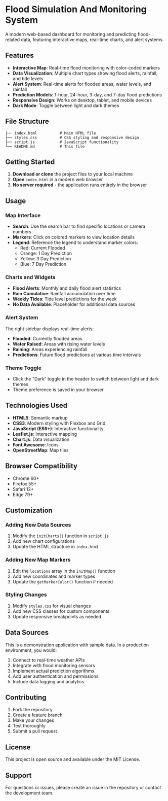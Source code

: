 # Flood Simulation And Monitoring System

A modern web-based dashboard for monitoring and predicting flood-related data, featuring interactive maps, real-time charts, and alert systems.

## Features

- **Interactive Map**: Real-time flood monitoring with color-coded markers
- **Data Visualization**: Multiple chart types showing flood alerts, rainfall, and tide levels
- **Alert System**: Real-time alerts for flooded areas, water levels, and rainfall
- **Prediction Models**: 1-hour, 24-hour, 3-day, and 7-day flood predictions
- **Responsive Design**: Works on desktop, tablet, and mobile devices
- **Dark Mode**: Toggle between light and dark themes

## File Structure

```
├── index.html          # Main HTML file
├── styles.css          # CSS styling and responsive design
├── script.js           # JavaScript functionality
└── README.md           # This file
```

## Getting Started

1. **Download or clone** the project files to your local machine
2. **Open** `index.html` in a modern web browser
3. **No server required** - the application runs entirely in the browser

## Usage

### Map Interface
- **Search**: Use the search bar to find specific locations or camera numbers
- **Markers**: Click on colored markers to view location details
- **Legend**: Reference the legend to understand marker colors:
  - Red: Current Flooded
  - Orange: 1 Day Prediction
  - Yellow: 3 Day Prediction
  - Blue: 7 Day Prediction

### Charts and Widgets
- **Flood Alerts**: Monthly and daily flood alert statistics
- **Rain Cumulative**: Rainfall accumulation over time
- **Weekly Tides**: Tide level predictions for the week
- **No Data Available**: Placeholder for additional data sources

### Alert System
The right sidebar displays real-time alerts:
- **Flooded**: Currently flooded areas
- **Water Raised**: Areas with rising water levels
- **Raining**: Areas experiencing rainfall
- **Predictions**: Future flood predictions at various time intervals

### Theme Toggle
- Click the "Dark" toggle in the header to switch between light and dark themes
- Theme preference is saved in your browser

## Technologies Used

- **HTML5**: Semantic markup
- **CSS3**: Modern styling with Flexbox and Grid
- **JavaScript (ES6+)**: Interactive functionality
- **Leaflet.js**: Interactive mapping
- **Chart.js**: Data visualization
- **Font Awesome**: Icons
- **OpenStreetMap**: Map tiles

## Browser Compatibility

- Chrome 60+
- Firefox 55+
- Safari 12+
- Edge 79+

## Customization

### Adding New Data Sources
1. Modify the `initCharts()` function in `script.js`
2. Add new chart configurations
3. Update the HTML structure in `index.html`

### Adding New Map Markers
1. Edit the `locations` array in the `initMap()` function
2. Add new coordinates and marker types
3. Update the `getMarkerColor()` function if needed

### Styling Changes
1. Modify `styles.css` for visual changes
2. Add new CSS classes for custom components
3. Update responsive breakpoints as needed

## Data Sources

This is a demonstration application with sample data. In a production environment, you would:

1. Connect to real-time weather APIs
2. Integrate with flood monitoring sensors
3. Implement actual prediction algorithms
4. Add user authentication and permissions
5. Include data logging and analytics

## Contributing

1. Fork the repository
2. Create a feature branch
3. Make your changes
4. Test thoroughly
5. Submit a pull request

## License

This project is open source and available under the MIT License.

## Support

For questions or issues, please create an issue in the repository or contact the development team.
